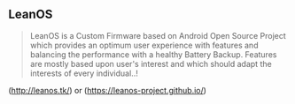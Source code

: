 ## LeanOS

> LeanOS is a Custom Firmware based on Android Open Source Project which provides an optimum user experience with features and balancing the performance with a healthy Battery Backup. Features are mostly based upon user's interest and which should adapt the interests of every individual..!

(http://leanos.tk/) or (https://leanos-project.github.io/)
